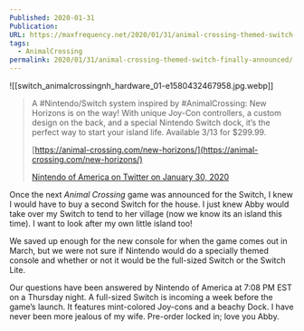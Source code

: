 ```yaml
---
Published: 2020-01-31
Publication: 
URL: https://maxfrequency.net/2020/01/31/animal-crossing-themed-switch-finally-announced/
tags:
  - AnimalCrossing
permalink: 2020/01/31/animal-crossing-themed-switch-finally-announced/
---
```

![[switch_animalcrossingnh_hardware_01-e1580432467958.jpg.webp]]

> A #Nintendo/Switch system inspired by #AnimalCrossing: New Horizons is on the way! With unique Joy-Con controllers, a custom design on the back, and a special Nintendo Switch dock, it’s the perfect way to start your island life. Available 3/13 for $299.99.
> 
> [https://animal-crossing.com/new-horizons/](https://animal-crossing.com/new-horizons/)
> 
> [Nintendo of America on Twitter on January 30, 2020](https://twitter.com/NintendoAmerica/status/1223035247098384385)

Once the next _Animal Crossing_ game was announced for the Switch, I knew I would have to buy a second Switch for the house. I just knew Abby would take over my Switch to tend to her village (now we know its an island this time). I want to look after my own little island too!

We saved up enough for the new console for when the game comes out in March, but we were not sure if Nintendo would do a specially themed console and whether or not it would be the full-sized Switch or the Switch Lite.

Our questions have been answered by Nintendo of America at 7:08 PM EST on a Thursday night. A full-sized Switch is incoming a week before the game’s launch. It features mint-colored Joy-cons and a beachy Dock. I have never been more jealous of my wife. Pre-order locked in; love you Abby.